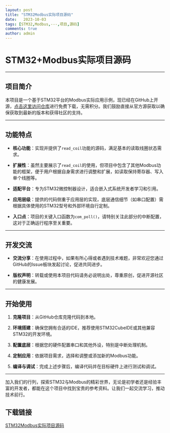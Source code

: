 ```yaml
---
layout: post
title: "STM32Modbus实际项目源码"
date:   2023-10-03
tags: [STM32,Modbus,---,项目,源码]
comments: true
author: admin
---
```

# STM32+Modbus实际项目源码

---

## 项目简介

本项目是一个基于STM32平台的Modbus实际应用示例，现已经在GitHub上开源，[点击这里访问仓库](https://github.com/Jancd/modbus)进行免费下载，无需积分。我们鼓励直接从官方源获取以确保获取到最新的版本和获得社区的支持。

---

## 功能特点

- **核心功能**：实现并提供了`read_coil`功能的源码，满足基本的读取线圈状态需求。
- **扩展性**：虽然主要展示了`read_coil`的使用，但项目中包含了其他Modbus功能的框架，便于用户根据自身需求进行调整和扩展，如读取保持寄存器、写入单个线圈等。
  
- **适配平台**：专为STM32微控制器设计，适合嵌入式系统开发者学习和引用。
  
- **应用层级**：提供的代码侧重于应用层的实现，底层通信细节（如串口配置）需根据具体使用的STM32型号和外部环境自行定制。

- **入口点**：项目的关键入口函数为`com_poll()`，请特别关注此部分的中断配置，这对于正确运行程序至关重要。

---

## 开发交流

- **交流分享**：在使用过程中，如果有所心得或者遇到技术难题，非常欢迎您通过GitHub的Issue板块发起讨论，促进共同进步。
  
- **版权声明**：转载或使用本项目代码请务必说明出处，尊重原创，促进开源社区的健康发展。

---

## 开始使用

1. **克隆项目**：从GitHub仓库克隆代码到本地。
   
2. **环境搭建**：确保您拥有合适的IDE，推荐使用STM32CubeIDE或其他兼容STM32的开发环境。
   
3. **配置底层**：根据您的硬件配置串口和其他外设，特别是中断处理机制。
   
4. **定制应用**：依据项目需求，选择和调整或添加新的Modbus功能。

5. **编译与调试**：完成上述步骤后，编译代码并在目标硬件上进行测试和调试。

---

加入我们的行列，探索STM32与Modbus的精彩世界，无论是初学者还是经验丰富的开发者，都能在这个项目中找到宝贵的参考资料。让我们一起交流学习，推动技术前行。

## 下载链接

[STM32Modbus实际项目源码](https://pan.quark.cn/s/7d35215b3643)